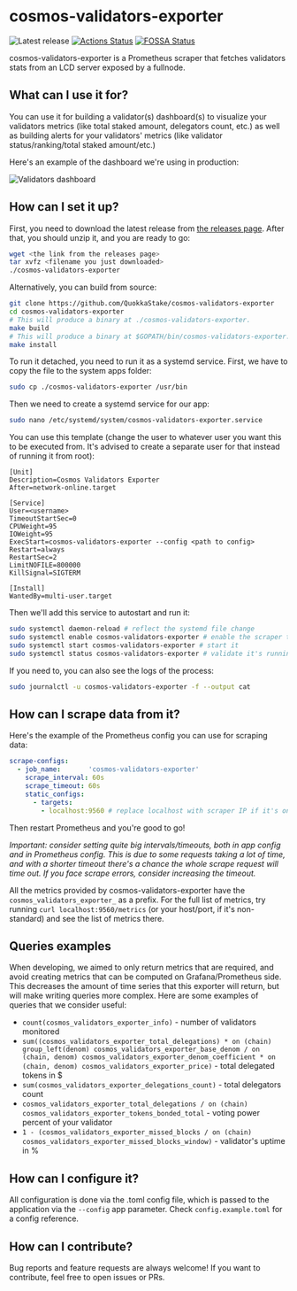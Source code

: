 # cosmos-validators-exporter

![Latest release](https://img.shields.io/github/v/release/QuokkaStake/cosmos-validators-exporter)
[![Actions Status](https://github.com/QuokkaStake/cosmos-validators-exporter/workflows/test/badge.svg)](https://github.com/QuokkaStake/cosmos-validators-exporter/actions)
[![FOSSA Status](https://app.fossa.com/api/projects/git%2Bgithub.com%2FQuokkaStake%2Fcosmos-validators-exporter.svg?type=shield)](https://app.fossa.com/projects/git%2Bgithub.com%2FQuokkaStake%2Fcosmos-validators-exporter?ref=badge_shield)

cosmos-validators-exporter is a Prometheus scraper that fetches validators stats from an LCD server exposed by a fullnode.

## What can I use it for?

You can use it for building a validator(s) dashboard(s) to visualize your validators metrics (like total staked amount, delegators count, etc.) as well as building alerts for your validators' metrics (like validator status/ranking/total staked amount/etc.)

Here's an example of the dashboard we're using in production:

![Validators dashboard](https://raw.githubusercontent.com/QuokkaStake/cosmos-validators-exporter/master/images/01.png)

## How can I set it up?

First, you need to download the latest release from [the releases page](https://github.com/QuokkaStake/cosmos-validators-exporter/releases/). After that, you should unzip it, and you are ready to go:

```sh
wget <the link from the releases page>
tar xvfz <filename you just downloaded>
./cosmos-validators-exporter
```

Alternatively, you can build from source:
```sh
git clone https://github.com/QuokkaStake/cosmos-validators-exporter
cd cosmos-validators-exporter
# This will produce a binary at ./cosmos-validators-exporter.
make build
# This will produce a binary at $GOPATH/bin/cosmos-validators-exporter.
make install
```

To run it detached, you need to run it as a systemd service. First, we have to copy the file to the system apps folder:

```sh
sudo cp ./cosmos-validators-exporter /usr/bin
```

Then we need to create a systemd service for our app:

```sh
sudo nano /etc/systemd/system/cosmos-validators-exporter.service
```

You can use this template (change the user to whatever user you want this to be executed from. It's advised to create a separate user for that instead of running it from root):

```
[Unit]
Description=Cosmos Validators Exporter
After=network-online.target

[Service]
User=<username>
TimeoutStartSec=0
CPUWeight=95
IOWeight=95
ExecStart=cosmos-validators-exporter --config <path to config>
Restart=always
RestartSec=2
LimitNOFILE=800000
KillSignal=SIGTERM

[Install]
WantedBy=multi-user.target
```

Then we'll add this service to autostart and run it:

```sh
sudo systemctl daemon-reload # reflect the systemd file change
sudo systemctl enable cosmos-validators-exporter # enable the scraper to run on system startup
sudo systemctl start cosmos-validators-exporter # start it
sudo systemctl status cosmos-validators-exporter # validate it's running
```

If you need to, you can also see the logs of the process:

```sh
sudo journalctl -u cosmos-validators-exporter -f --output cat
```

## How can I scrape data from it?

Here's the example of the Prometheus config you can use for scraping data:

```yaml
scrape-configs:
  - job_name:       'cosmos-validators-exporter'
    scrape_interval: 60s
    scrape_timeout: 60s
    static_configs:
      - targets:
        - localhost:9560 # replace localhost with scraper IP if it's on the other host
```

Then restart Prometheus and you're good to go!

*Important: consider setting quite big intervals/timeouts, both in app config and in Prometheus config. This is due to some requests taking a lot of time, and with a shorter timeout there's a chance the whole scrape request will time out. If you face scrape errors, consider increasing the timeout.*

All the metrics provided by cosmos-validators-exporter have the `cosmos_validators_exporter_` as a prefix. For the full list of metrics, try running `curl localhost:9560/metrics` (or your host/port, if it's non-standard) and see the list of metrics there.

## Queries examples

When developing, we aimed to only return metrics that are required, and avoid creating metrics that can be computed on Grafana/Prometheus side. This decreases the amount of time series that this exporter will return, but will make writing queries more complex. Here are some examples of queries that we consider useful:

- `count(cosmos_validators_exporter_info)` - number of validators monitored
- `sum((cosmos_validators_exporter_total_delegations) * on (chain) group_left(denom) cosmos_validators_exporter_base_denom / on (chain, denom) cosmos_validators_exporter_denom_coefficient * on (chain, denom) cosmos_validators_exporter_price)` - total delegated tokens in $
- `sum(cosmos_validators_exporter_delegations_count)` - total delegators count
- `cosmos_validators_exporter_total_delegations / on (chain) cosmos_validators_exporter_tokens_bonded_total` - voting power percent of your validator
- `1 - (cosmos_validators_exporter_missed_blocks / on (chain) cosmos_validators_exporter_missed_blocks_window)` - validator's uptime in %

## How can I configure it?

All configuration is done via the .toml config file, which is passed to the application via the `--config` app parameter. Check `config.example.toml` for a config reference.

## How can I contribute?

Bug reports and feature requests are always welcome! If you want to contribute, feel free to open issues or PRs.
